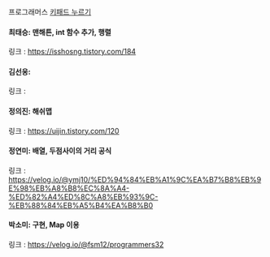 프로그래머스 [키패드 누르기](https://school.programmers.co.kr/learn/courses/30/lessons/67256)<br>

#### 최태승: 맨해튼, int 함수 추가, 행렬
링크 : https://isshosng.tistory.com/184

#### 김선웅: 
링크 : 

#### 정의진: 해쉬맵
링크 : https://uijin.tistory.com/120

#### 정연미: 배열, 두점사이의 거리 공식
링크 : https://velog.io/@ymj10/%ED%94%84%EB%A1%9C%EA%B7%B8%EB%9E%98%EB%A8%B8%EC%8A%A4-%ED%82%A4%ED%8C%A8%EB%93%9C-%EB%88%84%EB%A5%B4%EA%B8%B0

#### 박소미: 구현, Map 이용
링크 : https://velog.io/@fsm12/programmers32
